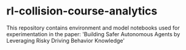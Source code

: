 # rl-collision-course-analytics
This repository contains environment and model notebooks used for experimentation in the paper: 'Building Safer Autonomous Agents by Leveraging Risky Driving Behavior Knowledge'
